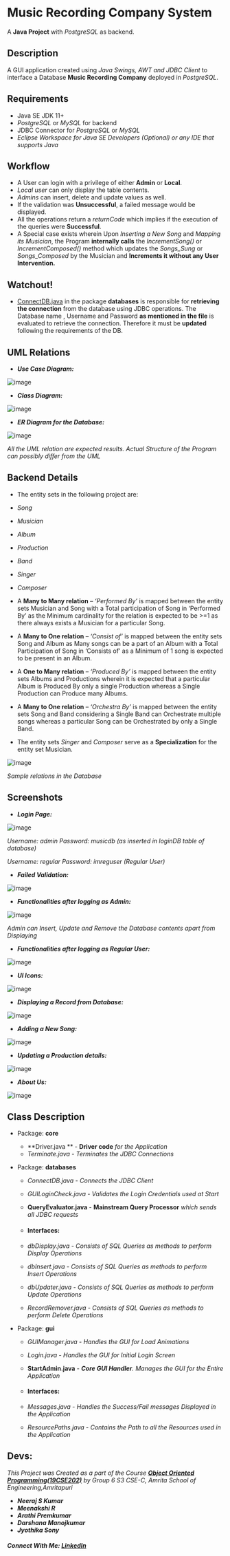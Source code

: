 # Music Recording Company System

A **Java Project** with *PostgreSQL* as backend. 

## Description

A GUI application created using *Java Swings, AWT and JDBC Client* to interface a Database **Music Recording Company** deployed in *PostgreSQL*.



## Requirements

* Java SE JDK 11+
* *PostgreSQL* or *MySQL* for backend
* JDBC Connector for *PostgreSQL* or *MySQL*
* *Eclipse Workspace for Java SE Developers (Optional) or any IDE that supports Java*

## Workflow

* A User  can login with a privilege of either **Admin** or **Local**.
* *Local user* can only display the table contents.
* *Admins* can insert, delete and update values as well.
* If the validation was **Unsuccessful**, a failed message would be displayed.
* All the operations return a *returnCode* which implies if the execution of the queries were **Successful**.
* A Special case exists wherein Upon *Inserting a New Song* and *Mapping its Musician*, the Program **internally calls** the *IncrementSong()* or *IncrementComposed()* method which updates the *Songs_Sung* or *Songs_Composed* by the Musician and **Increments it without any User Intervention.**

## Watchout!
* [ConnectDB.java](https://github.com/neerajsk911/MusicRecordingCompany/blob/324550c5b7f0b2c5c688a613ae628e0db23f7c3f/src/databases/ConnectDB.java) in the package **databases** is responsible for **retrieving the connection** from the database using JDBC operations. The Database name , Username and Password **as mentioned in the file** is evaluated to retrieve the connection. Therefore it must be **updated** following the requirements of the DB.


## UML Relations

* ***Use Case Diagram:***

![image](others/usecase.png)

* ***Class Diagram:***


![image](others/classdiagram.png)

* ***ER Diagram for the Database:***


![image](others/erdiagram.jpg)

*All the UML relation are expected results. Actual Structure of the Program can possibly differ from the UML*

## Backend Details
* The entity sets in the following project are:
* *Song*
* *Musician*
* *Album*
* *Production*
* *Band*
* *Singer*
* *Composer*

* A **Many to Many relation** – *‘Performed By’* is mapped between the entity sets
Musician and Song with a Total participation of Song in ‘Performed By’ as the
Minimum cardinality for the relation is expected to be >=1 as there always exists
a Musician for a particular Song.
* A **Many to One relation** – *‘Consist of’* is mapped between the entity sets Song and
Album as Many songs can be a part of an Album with a Total Participation of Song
in ‘Consists of’ as a Minimum of 1 song is expected to be present in an Album.
* A **One to Many relation** – *‘Produced By’* is mapped between the entity sets Albums
and Productions wherein it is expected that a particular Album is Produced By
only a single Production whereas a Single Production can Produce many Albums.
* A **Many to One relation** – *‘Orchestra By’* is mapped between the entity sets Song and Band considering a Single Band can Orchestrate multiple songs whereas a
particular Song can be Orchestrated by only a Single Band.
* The entity sets *Singer* and *Composer* serve as a **Specialization** for the entity set Musician.

![image](others/structure.jpeg)

*Sample relations in the Database*

## Screenshots

* ***Login Page:***

![image](others/login.png)

*Username: admin     Password: musicdb (as inserted in loginDB table of database)*

*Username: regular    Password: imreguser (Regular User)*

* ***Failed Validation:***

![image](others/failed.png)

* ***Functionalities after logging as Admin:***

![image](others/admin.png)

*Admin can Insert, Update and Remove the Database contents apart from Displaying*

* ***Functionalities after logging as Regular User:***

![image](others/local.png)

* ***UI Icons:***

![image](others/icons.png)

* ***Displaying a Record from Database:***

![image](others/display.png)

* ***Adding a New Song:***

![image](others/insert.png)

* ***Updating a Production details:***

![image](others/update.png)

* ***About Us:***

![image](others/aboutus.png)

## Class Description

* Package: **core**

  * **Driver.java ** - **Driver code** *for the Application*
  * *Terminate.java - Terminates the JDBC Connections*

* Package: **databases**

  * *ConnectDB.java  - Connects the JDBC Client*
  * *GUILoginCheck.java - Validates the Login Credentials used at Start*
  * **QueryEvaluator.java**  - **Mainstream Query Processor** *which sends all JDBC requests*
  * #### Interfaces:

  * *dbDisplay.java  - Consists of SQL Queries as methods to perform Display Operations*
  * *dbInsert.java  - Consists of SQL Queries as methods to perform Insert Operations*
  * *dbUpdater.java  - Consists of SQL Queries as methods to perform Update Operations*
  * *RecordRemover.java  - Consists of SQL Queries as methods to perform Delete Operations*

* Package: **gui**

  * *GUIManager.java  - Handles the GUI for Load Animations*
  * *Login.java -  Handles the GUI for Initial Login Screen*
  * **StartAdmin.java**  *- **Core GUI Handler**. Manages the GUI for the Entire Application*
  * #### Interfaces:

  * *Messages.java  - Handles the Success/Fail messages Displayed in the Application*
  * *ResourcePaths.java  - Contains the Path to all the Resources used in the Application*

## Devs:

*This Project was Created as a part of the Course [**Object Oriented Programming(19CSE202)**](https://amritauniv.sharepoint.com/sites/ObjectOrientedProgrammingJune-Dec2020/) by Group 6 S3 CSE-C, Amrita School of Engineering,Amritapuri*
* ***Neeraj S Kumar***
* ***Meenakshi R***
* ***Arathi Premkumar***
* ***Darshana Manojkumar***
* ***Jyothika Sony***

##### Connect With Me: [LinkedIn](https://www.linkedin.com/in/neeraj-s-kumar-938161129)